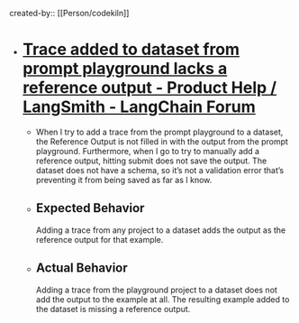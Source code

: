 created-by:: [[Person/codekiln]]

- # [Trace added to dataset from prompt playground lacks a reference output - Product Help / LangSmith - LangChain Forum](https://forum.langchain.com/t/trace-added-to-dataset-from-prompt-playground-lacks-a-reference-output/1439)
	- When I try to add a trace from the prompt playground to a dataset, the Reference Output is not filled in with the output from the prompt playground. Furthermore, when I go to try to manually add a reference output, hitting submit does not save the output. The dataset does not have a schema, so it’s not a validation error that’s preventing it from being saved as far as I know.
	- ## [](https://forum.langchain.com/t/trace-added-to-dataset-from-prompt-playground-lacks-a-reference-output/1439#p-2417-expected-behavior-1) Expected Behavior
	  
	  Adding a trace from any project to a dataset adds the output as the reference output for that example.
	- ## [](https://forum.langchain.com/t/trace-added-to-dataset-from-prompt-playground-lacks-a-reference-output/1439#p-2417-actual-behavior-2) Actual Behavior
	  
	  Adding a trace from the playground project to a dataset does not add the output to the example at all. The resulting example added to the dataset is missing a reference output.